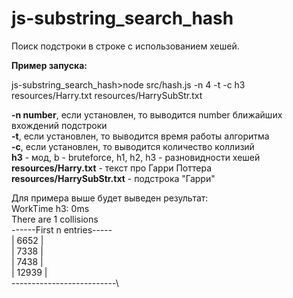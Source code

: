 # js-substring_search_hash
Поиск подстроки в строке с использованием хешей.


**Пример запуска:**

js-substring_search_hash>node src/hash.js -n 4 -t -c h3 resources/Harry.txt resources/HarrySubStr.txt

**-n number**, если установлен, то выводится number ближайших вхождений подстроки\
**-t**, если установлен, то выводится время работы алгоритма\
**-c**, если установлен, то выводится количество коллизий\
**h3** - мод, b - bruteforce, h1, h2, h3 - разновидности хешей\
**resources/Harry.txt** - текст про Гарри Поттера\
**resources/HarrySubStr.txt** - подстрока "Гарри"

Для примера выше будет выведен результат:\
WorkTime h3: 0ms\
There are 1 collisions\
------First n entries-----\
|            6652           |\
|            7338           |\
|            7438           |\
|            12939           |\
--------------------------\

